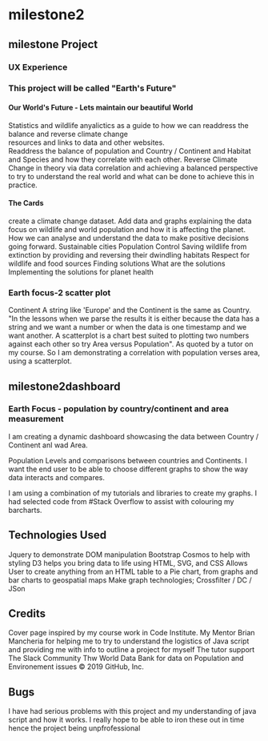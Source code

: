 # milestone2
## milestone Project 


### UX Experience
### This project will be called "Earth's Future"  
#### Our World's Future - Lets maintain our beautiful World 
Statistics and wildlife anyalictics as a guide to how we can readdress the balance and reverse climate change  
resources and links to data and other websites.  
Readdress the balance of population and  Country / Continent and Habitat and Species and how they correlate with each other.
Reverse Climate Change in theory via data correlation and achieving a balanced perspective to try to understand the real world and what can be done to achieve this in practice.
#### The Cards
create a climate change dataset.
Add data and graphs explaining the data
focus on wildlife and world population and how it is affecting the planet. How we can analyse and understand the data to make positive decisions going forward.
Sustainable cities
Population Control
Saving wildlife from extinction 
by providing and reversing  their dwindling habitats
Respect for wildlife and food sources
Finding solutions 
What are the solutions
Implementing the solutions for planet health

### Earth focus-2 scatter plot
Continent A string like 'Europe' and the Continent is the same as Country. "In the lessons when we parse the results it is either because the data has a string and we want a number or when the data is one timestamp and we want another. A scatterplot is a chart best suited to plotting two numbers against each other so try Area versus Population". As quoted by a tutor on my course. So I am demonstrating a correlation with population verses area, using a scatterplot.

## milestone2dashboard
### Earth Focus - population by country/continent and area measurement
I am creating a dynamic dashboard showcasing the data between Country / Continent anI wad Area.

Population Levels and comparisons between countries and Continents. I want the end user to be able to choose different graphs to show the way data interacts and compares.

I am using a combination of my tutorials and libraries to create my graphs. I had selected code from #Stack Overflow to assist with colouring my barcharts.

## Technologies Used
Jquery to demonstrate DOM manipulation
Bootstrap Cosmos to help with styling 
D3 helps you bring data to life using HTML, SVG, and CSS    Allows User to create anything from an HTML table to a Pie chart, from graphs and bar charts to geospatial maps 
Make graph technologies; Crossfilter / DC / JSon



## Credits
Cover page inspired by my course work in Code Institute.
My Mentor Brian Mancheria for helping me to try to understand the logistics of Java script and providing me with info to outline a project for myself
The tutor support
The Slack Community
Thw World Data Bank for data on Population and Environement issues
© 2019 GitHub, Inc.

## Bugs
I have had serious problems with this project and my understanding of java script and how it works.
I really hope to be able to iron these out in time hence the project being unpfrofessional 
